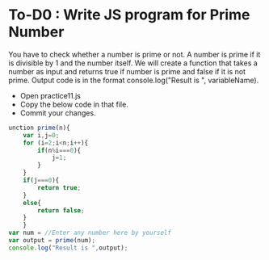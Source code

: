 # To-D0 : Write JS program for Prime Number


You have to check whether a number is prime or not.
 A number is prime if it is divisible by 1 and the number itself.
  We will create a function that takes a number as input and returns
   true if number is prime and false if it is not prime. Output code is 
   in the format console.log("Result is ", variableName).

- Open practice11.js
- Copy the below code in that file.
- Commit your changes.

```js
unction prime(n){
    var i,j=0;
    for (i=2;i<n;i++){
        if(n%i===0){
            j=1;
        }
    }
    if(j===0){
        return true;
    }
    else{
        return false;
    }
    }
var num = //Enter any number here by yourself
var output = prime(num);
console.log("Result is ",output);
